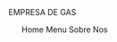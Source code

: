 <html>
  <head>
    <titli>
    EMPRESA DE GAS
    </titli>
  </head>
  <body>
    <ul>
      <il><a hrf"Home.html">Home</a></il></b>
      <il>Menu</il></b>
      <il>Sobre Nos</il>
      <ul/>
    <body/>

</html>
